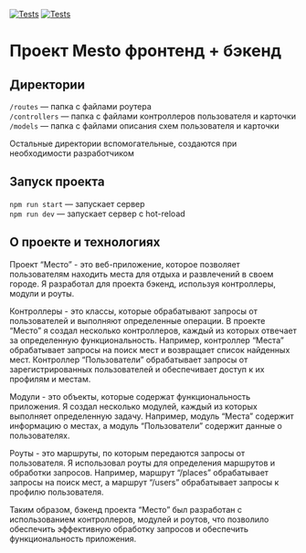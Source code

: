 [![Tests](../../actions/workflows/tests-13-sprint.yml/badge.svg)](../../actions/workflows/tests-13-sprint.yml) [![Tests](../../actions/workflows/tests-14-sprint.yml/badge.svg)](../../actions/workflows/tests-14-sprint.yml)
# Проект Mesto фронтенд + бэкенд

## Директории

`/routes` — папка с файлами роутера  
`/controllers` — папка с файлами контроллеров пользователя и карточки   
`/models` — папка с файлами описания схем пользователя и карточки  
  
Остальные директории вспомогательные, создаются при необходимости разработчиком

## Запуск проекта

`npm run start` — запускает сервер   
`npm run dev` — запускает сервер с hot-reload

## О проекте и технологиях

Проект “Место” - это веб-приложение, которое позволяет пользователям находить места для отдыха и развлечений в своем городе. Я разработал для проекта бэкенд, используя контроллеры, модули и роуты.

Контроллеры - это классы, которые обрабатывают запросы от пользователей и выполняют определенные операции. В проекте “Место” я создал несколько контроллеров, каждый из которых отвечает за определенную функциональность. Например, контроллер “Места” обрабатывает запросы на поиск мест и возвращает список найденных мест. Контроллер “Пользователи” обрабатывает запросы от зарегистрированных пользователей и обеспечивает доступ к их профилям и местам.

Модули - это объекты, которые содержат функциональность приложения. Я создал несколько модулей, каждый из которых выполняет определенную задачу. Например, модуль “Места” содержит информацию о местах, а модуль “Пользователи” содержит данные о пользователях.

Роуты - это маршруты, по которым передаются запросы от пользователя. Я использовал роуты для определения маршрутов и обработки запросов. Например, маршрут “/places” обрабатывает запросы на поиск мест, а маршрут “/users” обрабатывает запросы к профилю пользователя.

Таким образом, бэкенд проекта “Место” был разработан с использованием контроллеров, модулей и роутов, что позволило обеспечить эффективную обработку запросов и обеспечить функциональность приложения.
